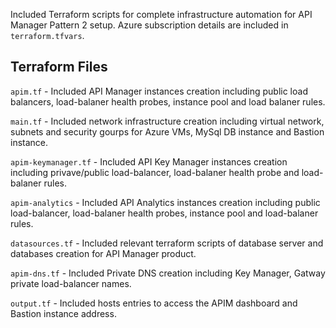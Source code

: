 Included Terraform scripts for complete infrastructure automation for API Manager Pattern 2 setup. Azure subscription details are included in `terraform.tfvars`.

Terraform Files
----------------
 
`apim.tf`
    - Included API Manager instances creation including  public load balancers, load-balaner health probes, instance pool and load balaner rules.   
 
`main.tf`
    - Included network infrastructure creation including virtual network, subnets and security gourps for Azure VMs, MySql DB instance and Bastion instance.
    
`apim-keymanager.tf`
    - Included API Key Manager instances creation including  privave/public load-balancer, load-balaner health probe and load-balaner rules.   
 
`apim-analytics`
    - Included API Analytics instances creation including public load-balancer, load-balaner health probes, instance pool and load-balaner rules.   

`datasources.tf`
    - Included relevant terraform scripts of database server and databases creation for API Manager product.
  
`apim-dns.tf`
    - Included Private DNS creation including Key Manager, Gatway private load-balancer names.  
 
`output.tf`
    - Included hosts entries to access the APIM dashboard and Bastion instance address.
    